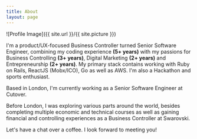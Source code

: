 ```yaml
---
title: About
layout: page
---
```


![Profile Image]({{ site.url }}/{{ site.picture }})

<div class='description'>
  <p>
    I'm a product/UX-focused Business Controller turned Senior Software Engineer, combining my coding experience <strong>(5+ years)</strong> with my passions for Business Controlling <strong>(3+ years)</strong>, Digital Marketing <strong>(2+ years)</strong> and Entrepreneurship <strong>(2+ years)</strong>. My primary stack contains working with Ruby on Rails, ReactJS (Mobx/ICO), Go as well as AWS. I'm also a Hackathon and sports enthusiast.
  </p>
  <p>
    Based in London, I'm currently working as a Senior Software Engineer at Cutover.
  </p>
  <p>
    Before London, I was exploring various parts around the world, besides completing multiple economic and technical courses as well as gaining financial and controlling experiences as a Business Controller at Swarovski.
  </p>
  <p>
    Let's have a chat over a coffee. I look forward to meeting you!
  </p>
<div>
